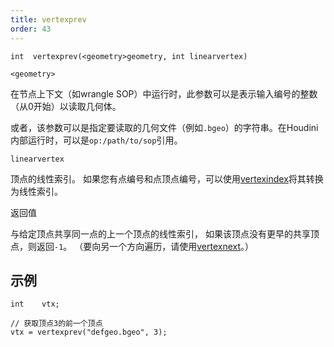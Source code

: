 ```yaml
---
title: vertexprev
order: 43
---
```

`int  vertexprev(<geometry>geometry, int linearvertex)`

`<geometry>`

在节点上下文（如wrangle SOP）中运行时，此参数可以是表示输入编号的整数（从0开始）以读取几何体。

或者，该参数可以是指定要读取的几何文件（例如`.bgeo`）的字符串。在Houdini内部运行时，可以是`op:/path/to/sop`引用。

`linearvertex`

顶点的线性索引。
如果您有点编号和点顶点编号，可以使用[vertexindex](./vertexindex "将基元/顶点对转换为线性顶点。")将其转换为线性索引。

返回值

与给定顶点共享同一点的上一个顶点的线性索引，
如果该顶点没有更早的共享顶点，则返回`-1`。
（要向另一个方向遍历，请使用[vertexnext](./vertexnext "返回与给定顶点共享点的下一个顶点的线性顶点编号。")。）

## 示例

```vex
int    vtx;

// 获取顶点3的前一个顶点
vtx = vertexprev("defgeo.bgeo", 3);

```
